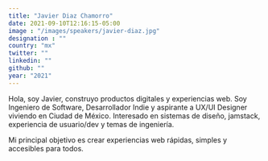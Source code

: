 ```yaml
---
title: "Javier Diaz Chamorro"
date: 2021-09-10T12:16:15-05:00
image : "/images/speakers/javier-diaz.jpg"
designation : ""
country: "mx"
twitter: ""
linkedin: ""
github: ""
year: "2021"
---
```


Hola, soy Javier, construyo productos digitales y experiencias web. Soy Ingeniero de Software, Desarrollador Indie y aspirante a UX/UI Designer viviendo en Ciudad de México. Interesado en sistemas de diseño, jamstack, experiencia de usuario/dev y temas de ingeniería. 

Mi principal objetivo es crear experiencias web rápidas, simples y accesibles para todos.